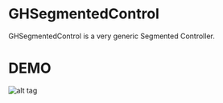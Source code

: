 GHSegmentedControl
==================
GHSegmentedControl is a very generic Segmented Controller.

DEMO
==================
![alt tag](https://github.com/Gegham/GHSegmentedControl/blob/master/demo)